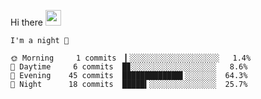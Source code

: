 Hi there <img src="https://media.giphy.com/media/hvRJCLFzcasrR4ia7z/giphy.gif" width="25px">

<!--START_SECTION:productive-box-in-readme-->
```text
I'm a night 🦉

🌞 Morning     1 commits  ▎░░░░░░░░░░░░░░░░░░░░   1.4%
🌆 Daytime     6 commits  █▊░░░░░░░░░░░░░░░░░░░   8.6%
🌃 Evening    45 commits  █████████████▌░░░░░░░  64.3%
🌙 Night      18 commits  █████▍░░░░░░░░░░░░░░░  25.7%
```
<!--END_SECTION:productive-box-in-readme-->
